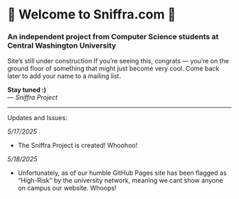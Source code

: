 # 🚧 Welcome to Sniffra.com 🚧  
### An independent project from Computer Science students at Central Washington University

Site’s still under construction
If you’re seeing this, congrats — you’re on the ground floor of something that might just become very cool.
Come back later to add your name to a mailing list.

**Stay tuned :)**  
— *Sniffra Project*


---
Updates and Issues:

*5/17/2025*
- The Sniffra Project is created! Whoohoo!

*5/18/2025*
- Unfortunately, as of our humble GitHub Pages site has been flagged as “High-Risk” by the university network, meaning we cant show anyone on campus our website. Whoops!  


